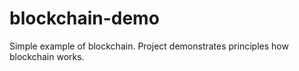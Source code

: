 # blockchain-demo
Simple example of blockchain. Project demonstrates principles how blockchain works. 

